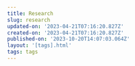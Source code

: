 ```yaml
---
title: Research
slug: research
updated-on: '2023-04-21T07:16:20.827Z'
created-on: '2023-04-21T07:16:20.827Z'
published-on: '2023-10-20T14:07:03.064Z'
layout: '[tags].html'
tags: tags
---
```



